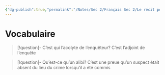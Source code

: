 ```yaml
---
{"dg-publish":true,"permalink":"/Notes/Sec 2/Français Sec 2/Le récit policier/Vocabulaire/"}
---
```


# Vocabulaire

>[!question]- C’est qui l’acolyte de l’enquêteur?
>C’est l’adjoint de l’enquête

>[!question]- Qu’est-ce qu’un alibi?
>C’est une preue qu’un suspect était absent du lieu du crime lorsqu’il a été commis

